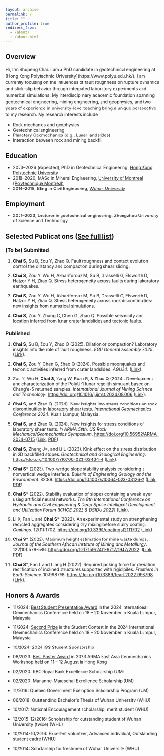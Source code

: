 ```yaml
---
layout: archive
permalink: /
title: ""
author_profile: true
redirect_from: 
  - /about/
  - /about.html
---
```


Overview
------
<p style="line-height: 1.5;">Hi, I'm Shupeng Chai. I am a PhD candidate in geotechnical engineering at [Hong Kong Polytechnic University](https://www.polyu.edu.hk/). I am currently focusing on the influences of fault roughness on rupture dynamics and stick-slip behavior through integrated laboratory experiments and numerical simulations. My interdisciplinary academic foundation spanning geotechnical engineering, mining engineering, and geophysics, and two years of experience in university-level teaching bring a unique perspective to my research. My research interests include</p>

* Rock mechanics and geophysics
* Geotechnical engineering
* Planetary Geomechanics (e.g., Lunar landslides)
* Interaction between rock and mining backfill

Education
------
* 2023–2026 (expected), PhD in Geotechnical Engineering, [Hong Kong Polytechnic University](https://www.polyu.edu.hk/)
* 2018–2020, MASc in Mineral Engineering, [University of Montreal (Polytechnique Montréal)](https://www.umontreal.ca/en/)
* 2014–2018, BEng in Civil Engineering, [Wuhan University](https://www.whu.edu.cn/)

Employment
------
* 2021–2023, Lecturer in geotechnical engineering, Zhengzhou University of Science and Technology
 
Selected Publications ([See full list](https://spchai.github.io/publications/))
------

### (To be) Submitted

1. **Chai S**, Su B, Zou Y, Zhao Q. Fault roughness and contact evolution control the dilatancy and compaction during shear sliding.

1. **Chai S**, Zou Y, Wu H, Akbariforouz M, Su B, Grasselli G, Elsworth D, Hatzor Y H, Zhao Q. Stress heterogeneity across faults during laboratory earthquakes.

1. **Chai S**, Zou Y, Wu H, Akbariforouz M, Su B, Grasselli G, Elsworth D, Hatzor Y H, Zhao Q. Stress heterogeneity across rock discontinuities: new insights from numerical simulations.

1. **Chai S**, Zou Y, Zhang C, Chen G, Zhao Q. Possible seismicity and location inferred from lunar crater landslides and tectonic faults.


### Published

1. **Chai S**, Su B, Zou Y, Zhao Q (2025). Dilation or compaction? Laboratory insights into the role of fault roughness. _EGU General Assembly 2025_. ([Link](https://doi.org/10.5194/egusphere-egu25-7873)).

1. **Chai S**, Zou Y, Chen G, Zhao Q (2024). Possible moonquakes and tectonic activities inferred from crater landslides. _AGU24_. ([Link](https://agu.confex.com/agu/agu24/meetingapp.cgi/Paper/1665642)).

1. Zou Y, Wu H, **Chai S**, Yang W, Ruan R, & Zhao Q (2024). Development and characterization of the PolyU-1 lunar regolith simulant based on Chang’e-5 returned samples. _International Journal of Mining Science and Technology_. https://doi.org/10.1016/j.ijmst.2024.08.006 ([Link](https://doi.org/10.1016/j.ijmst.2024.08.006)).

1. **Chai S**, and Zhao Q. (2024). New insights into stress conditions on rock discontinuities in laboratory shear tests. _International Geomechanics Conference 2024_. Kuala Lumpur, Malaysia.

1. **Chai S**, and Zhao Q. (2024). New insights for stress conditions of laboratory shear tests. _In ARMA 58th. US Rock Mechanics/Geomechanics Symposium_. https://doi.org/10.56952/ARMA-2024-0715 ([Link](https://onepetro.org/ARMAUSRMS/proceedings-abstract/ARMA24/ARMA24/ARMA-2024-0715/549558), [PDF](https://armarocks.net/papers/715.pdf))

1. **Chai S**, Zheng J*, and Li L (2023). Kink effect on the stress distribution in 2D backfilled stopes. _Geotechnical and Geological Engineering_. https://doi.org/10.1007/s10706-023-02434-4 ([Link](https://doi.org/10.1007/s10706-023-02434-4)).

1. **Chai S*** (2023). Two-wedge slope stability analysis considering a nonvertical wedge interface. _Bulletin of Engineering Geology and the Environment_. 82:89. https://doi.org/10.1007/s10064-023-03126-2 ([Link](https://doi.org/10.1007/s10064-023-03126-2), [PDF](https://rdcu.be/c6wDg))

1. **Chai S*** (2022). Stability evaluation of slopes containing a weak layer using artificial neural networks. _The 8th International Conference on Hydraulic and Civil Engineering & Deep Space Intelligent Development and Utilization Forum (ICHCE 2022 & DSIDU 2022)_ ([Link](https://doi.org/10.1109/ICHCE57331.2022.10042656)).

1. Li X, Fan L and **Chai S*** (2022). An experimental study on strengthening recycled aggregates considering dry mixing before slurry coating. _Coatings_. 12(11):1702. https://doi.org/10.3390/coatings12111702 ([Link](https://www.mdpi.com/2079-6412/12/11/1702/htm)).

1. **Chai S*** (2022). Maximum height estimation for mine waste dumps. _Journal of the Southern African Institute of Mining and Metallurgy_. 122(10):579-586. https://doi.org/10.17159/2411-9717/1947/2022. ([Link](http://dx.doi.org/10.17159/2411-9717/1947/2022), [PDF](https://www.saimm.co.za/Journal/v122n10p579.pdf))

1. **Chai S***, Fan L and Liang H (2022). Required jacking force for deviation rectification of inclined structures supported with rigid piles. _Frontiers in Earth Science_. 10:998798. https://doi.org/10.3389/feart.2022.998798 ([Link](https://www.frontiersin.org/articles/10.3389/feart.2022.998798)).

<!--  <ul>{% for post in site.publications reversed %}
    {% include archive-single-cv.html %}
  {% endfor %}</ul>
  
Talks
======
  <ul>{% for post in site.talks reversed %}
    {% include archive-single-talk-cv.html  %}
  {% endfor %}</ul>
  
Teaching
======
  <ul>{% for post in site.teaching reversed %}
    {% include archive-single-cv.html %}
  {% endfor %}</ul>-->
  
Honors & Awards
------
* 11/2024: [Best Student Presentation Award](https://spchai.github.io/posts/2024/11/Best_Student_Award/) in the 2024 International Geomechanics Conference held on 18 – 20 November in Kuala Lumpur, Malaysia

* 11/2024: [Second Prize](https://spchai.github.io/posts/2024/11/2nd_place/) in the Student Contest in the 2024 International Geomechanics Conference held on 18 – 20 November in Kuala Lumpur, Malaysia

* 10/2024: 2024 IGS Student Sponsorship

* 08/2023: [Best Poster Award](https://spchai.github.io/posts/2023/08/Best_Poster_Award/) in 2023 ARMA East Asia Geomechanics Workshop held on 11 – 12 August in Hong Kong

* 02/2020: RBC Royal Bank Excellence Scholarship (UM)

* 02/2020: Marianne-Mareschal Excellence Scholarship (UM)

* 11/2019: Quebec Government Exemption Scholarship Program (UM)

* 06/2018: Outstanding Bachelor's Thesis of Wuhan University (WHU)

* 10/2017: National Encouragement scholarship, merit student (WHU)

* 12/2015-12/2016: Scholarship for outstanding student of Wuhan University (twice) (WHU)

* 10/2014-10/2016: Excellent volunteer, Advanced individual, Outstanding student cadre (WHU)

* 10/2014: Scholarship for freshmen of Wuhan University (WHU)
